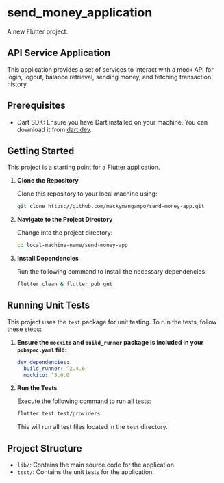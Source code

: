 # send_money_application

A new Flutter project.

## API Service Application

This application provides a set of services to interact with a mock API for login, logout, balance retrieval, sending money, and fetching transaction history.

## Prerequisites

- Dart SDK: Ensure you have Dart installed on your machine. You can download it from [dart.dev](https://dart.dev/get-dart).

## Getting Started

This project is a starting point for a Flutter application.

1. **Clone the Repository**

   Clone this repository to your local machine using:

   ```bash
   git clone https://github.com/mackymangampo/send-money-app.git
   ```

2. **Navigate to the Project Directory**

   Change into the project directory:

   ```bash
   cd local-machine-name/send-money-app
   ```

3. **Install Dependencies**

   Run the following command to install the necessary dependencies:

   ```bash
   flutter clean & flutter pub get
   ```

## Running Unit Tests

This project uses the `test` package for unit testing. To run the tests, follow these steps:

1. **Ensure the `mockito` and `build_runner` package is included in your `pubspec.yaml` file:**

   ```yaml
   dev_dependencies:
     build_runner: ^2.4.6
     mockito: ^5.0.0
   ```

2. **Run the Tests**

   Execute the following command to run all tests:

   ```bash
   flutter test test/providers
   ```

   This will run all test files located in the `test` directory.

## Project Structure

- `lib/`: Contains the main source code for the application.
- `test/`: Contains the unit tests for the application.
